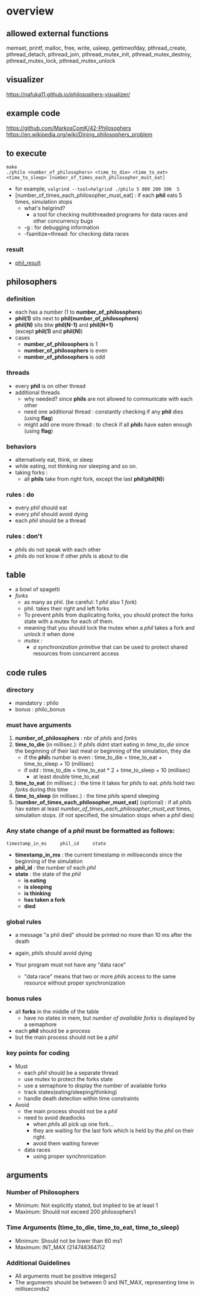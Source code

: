 # overview
## allowed external functions
memset, printf, malloc, free, write,
usleep, gettimeofday, pthread_create,
pthread_detach, pthread_join, pthread_mutex_init,
pthread_mutex_destroy, pthread_mutex_lock,
pthread_mutex_unlock

## visualizer
https://nafuka11.github.io/philosophers-visualizer/

## example code
https://github.com/MarkosComK/42-Philosophers
https://en.wikipedia.org/wiki/Dining_philosophers_problem

## to execute
```
make
./philo <number_of_philosophers> <time_to_die> <time_to_eat> <time_to_sleep> [number_of_times_each_philosopher_must_eat]
```
- for example, `valgrind --tool=helgrind ./philo 5 800 200 300  5`
- [number_of_times_each_philosopher_must_eat] : if each **phil** eats 5 times, simulation stops
	- what's helgrind?
		- a tool for checking multithreaded programs for data races and other concurrency bugs
	- -g : for debugging information
	- -fsanitize=thread: for checking data races


### result
- [phil_result](./phil_result.png)

## philosophers
### definition
- each has a number (1 to **number_of_philosophers**)
- **phil(1)** sits next to **phil(**number_of_philosophers**)**
- **phil(N)** sits btw **phil(N-1)** and **phil(N+1)**  
(except **phil(1)** and **phil(N)**)
- cases
	- **number_of_philosophers** is 1
	- **number_of_philosophers** is even
	- **number_of_philosophers** is odd

### threads
- every **phil** is on other thread
- additional threads
	- why needed? since **phils** are not allowed to communicate with each other
	- need one additional thread : constantly checking if any **phil** dies (using **flag**)
	- might add one more thread : to check if all **phil**s have eaten enough (using **flag**)


### behaviors
- alternatively eat, think, or sleep
- while eating, not thinking nor sleeping and so on.
- taking forks : 
	- all **phils** take from right fork, except the last **phil**(**phil(N)**)

### rules : do
- every *phil* should eat
- every *phil* should avoid dying
- each *phil* should be a thread

### rules : don't
- *phil*s do not speak with each other
- *phil*s do not know if other *phil*s is about to die

## table
- a bowl of spagetti
- *forks*
	- as many as phil. (be careful: 1 *phil* also 1 *fork*)
	- phil. takes their right and left forks
	- To prevent *phil*s from duplicating forks, you should protect the forks state
with a mutex for each of them.
	- meaning that you should lock the mutex when a *phil* takes a fork and unlock it when done
	- *mutex* : 
		- *a synchronization primitive* that can be used to protect shared resources from concurrent access

## code rules
### directory
- mandatory : philo
- bonus : philo_bonus

### must have arguments
1. **number_of_philosophers** : nbr of *phil*s and *fork*s
2. **time_to_die** (in millisec.): if *phil*s didnt start eating in *time_to_die* since the beginning of their last meal or beginning of the simulation, they die
	- if the **phil**s number is even : time_to_die = time_to_eat + time_to_sleep + 10 (millisec)
	- if odd : time_to_die = time_to_eat * 2 + time_to_sleep + 10 (millisec)
		- at least double time_to_eat
3. **time_to_eat** (in millisec.) : the time it takes for *phil*s to eat. *phil*s hold two *fork*s during this time 
4. **time_to_sleep** (in millisec.) : the time *phil*s spend sleeping
5. [**number_of_times_each_philosopher_must_eat**] (optional) : if all *phil*s hav eaten at least *number_of_times_each_philosopher_must_eat* times, simulation stops. (if not specified, the simulation stops when a *phil* dies)

### Any state change of a *phil* must be formatted as follows:

```
timestamp_in_ms		phil_id		state
```
- **timestamp_in_ms** : the current timestamp in milliseconds since the beginning of the simulation
- **phil_id** : the number of each *phil*
- **state** : the state of the *phil*
	- **is eating**
	- **is sleeping**
	- **is thinking**
	- **has taken a fork**
	- **died**

### global rules
- a message "a phil died" should be printed no more than 10 ms after the death
- again, *phil*s should avoid dying

- Your program must not have any "data race"
	- "data race" means that two or more *phil*s access to the same resource without proper synchronization

### bonus rules
- all **forks** in the middle of the table
	- have no states in mem, but *number of available forks* is displayed by a semaphore
- each **phil** should be a process
- but the main process should not be a *phil*

### key points for coding
- Must 
	- each *phil* should be a separate thread
	- use mutex to protect the forks state
	- use a semaphore to display the number of available forks
	- track states(eating/sleeping/thinking)
	- handle death detection within time constraints
- Avoid
	- the main process should not be a *phil*
	- need to avoid deadlocks 
		- when *phil*s all pick up one fork...
		- they are waiting for the last fork which is held by the *phil* on their right.
		- avoid them waiting forever
	- data races
		- using proper synchronization


## arguments
### Number of Philosophers
- Minimum: Not explicitly stated, but implied to be at least 1
- Maximum: Should not exceed 200 philosophers1

### Time Arguments (time_to_die, time_to_eat, time_to_sleep)
- Minimum: Should not be lower than 60 ms1
- Maximum: INT_MAX (2147483647)2

### Additional Guidelines
- All arguments must be positive integers2
- The arguments should be between 0 and INT_MAX, representing time in milliseconds2


## 